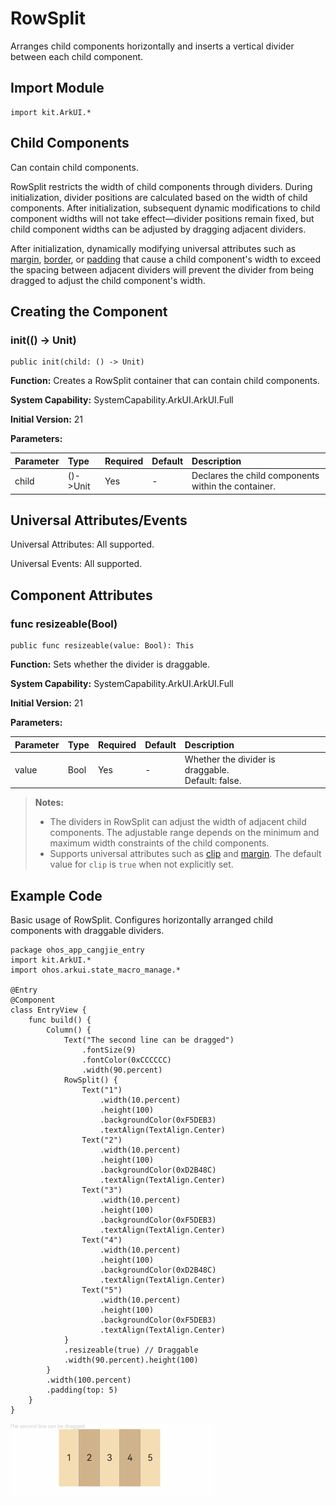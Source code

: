 # RowSplit

Arranges child components horizontally and inserts a vertical divider between each child component.

## Import Module

```cangjie
import kit.ArkUI.*
```

## Child Components

Can contain child components.

RowSplit restricts the width of child components through dividers. During initialization, divider positions are calculated based on the width of child components. After initialization, subsequent dynamic modifications to child component widths will not take effect—divider positions remain fixed, but child component widths can be adjusted by dragging adjacent dividers.

After initialization, dynamically modifying universal attributes such as [margin](../arkui-cj/cj-universal-attribute-size.md#func-marginlength), [border](../arkui-cj/cj-universal-attribute-border.md#func-borderlength-resourcecolor-length-borderstyle), or [padding](../arkui-cj/cj-universal-attribute-size.md#func-paddinglength) that cause a child component's width to exceed the spacing between adjacent dividers will prevent the divider from being dragged to adjust the child component's width.

## Creating the Component

### init(() -> Unit)

```cangjie
public init(child: () -> Unit)
```

**Function:** Creates a RowSplit container that can contain child components.

**System Capability:** SystemCapability.ArkUI.ArkUI.Full

**Initial Version:** 21

**Parameters:**

| Parameter | Type | Required | Default | Description |
|:---|:---|:---|:---|:---|
| child | ()->Unit | Yes | - | Declares the child components within the container. |

## Universal Attributes/Events

Universal Attributes: All supported.

Universal Events: All supported.

## Component Attributes

### func resizeable(Bool)

```cangjie
public func resizeable(value: Bool): This
```

**Function:** Sets whether the divider is draggable.

**System Capability:** SystemCapability.ArkUI.ArkUI.Full

**Initial Version:** 21

**Parameters:**

| Parameter | Type | Required | Default | Description |
|:---|:---|:---|:---|:---|
| value | Bool | Yes | - | Whether the divider is draggable.<br>Default: false. |

> **Notes:**
>
> - The dividers in RowSplit can adjust the width of adjacent child components. The adjustable range depends on the minimum and maximum width constraints of the child components.
> - Supports universal attributes such as [clip](../arkui-cj/cj-universal-attribute-shapclip.md#func-clipbool) and [margin](../arkui-cj/cj-universal-attribute-size.md#func-marginlength). The default value for `clip` is `true` when not explicitly set.

## Example Code

Basic usage of RowSplit. Configures horizontally arranged child components with draggable dividers.

<!-- run -->

```cangjie
package ohos_app_cangjie_entry
import kit.ArkUI.*
import ohos.arkui.state_macro_manage.*

@Entry
@Component
class EntryView {
    func build() {
        Column() {
            Text("The second line can be dragged")
                .fontSize(9)
                .fontColor(0xCCCCCC)
                .width(90.percent)
            RowSplit() {
                Text("1")
                    .width(10.percent)
                    .height(100)
                    .backgroundColor(0xF5DEB3)
                    .textAlign(TextAlign.Center)
                Text("2")
                    .width(10.percent)
                    .height(100)
                    .backgroundColor(0xD2B48C)
                    .textAlign(TextAlign.Center)
                Text("3")
                    .width(10.percent)
                    .height(100)
                    .backgroundColor(0xF5DEB3)
                    .textAlign(TextAlign.Center)
                Text("4")
                    .width(10.percent)
                    .height(100)
                    .backgroundColor(0xD2B48C)
                    .textAlign(TextAlign.Center)
                Text("5")
                    .width(10.percent)
                    .height(100)
                    .backgroundColor(0xF5DEB3)
                    .textAlign(TextAlign.Center)
            }
            .resizeable(true) // Draggable
            .width(90.percent).height(100)
        }
        .width(100.percent)
        .padding(top: 5)
    }
}
```

![row_split](figures/row_split.gif)